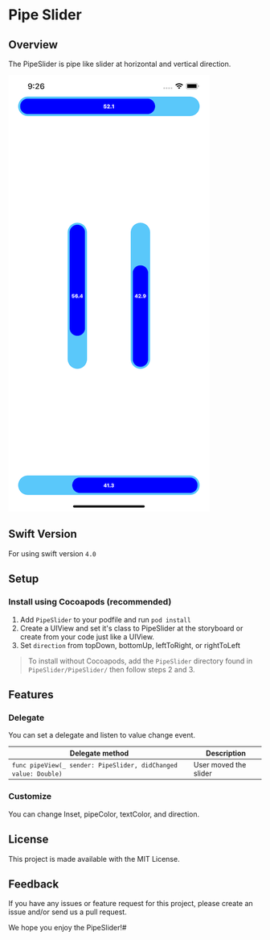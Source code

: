 # Pipe Slider
## Overview
The PipeSlider is pipe like slider at horizontal and vertical direction.

![Example Screenshot](screenshot.png)

## Swift Version
For using swift version `4.0`  

## Setup
### Install using Cocoapods (recommended)
1. Add `PipeSlider` to your podfile and run `pod install`
2. Create a UIView and set it's class to PipeSlider at the storyboard or create from your code just like a UIView.
3. Set `direction` from topDown, bottomUp, leftToRight, or rightToLeft

> To install without Cocoapods, add the `PipeSlider` directory found in `PipeSlider/PipeSlider/` then follow steps 2 and 3.

## Features
### Delegate
You can set a delegate and listen to value change event.

|Delegate method|Description|
|---|---|
|`func pipeView(_ sender: PipeSlider, didChanged value: Double)`| User moved the slider|

### Customize
You can change Inset, pipeColor, textColor, and direction.

## License
This project is made available with the MIT License.

## Feedback
If you have any issues or feature request for this project, please create an issue and/or send us a pull request.

We hope you enjoy the PipeSlider!#  

